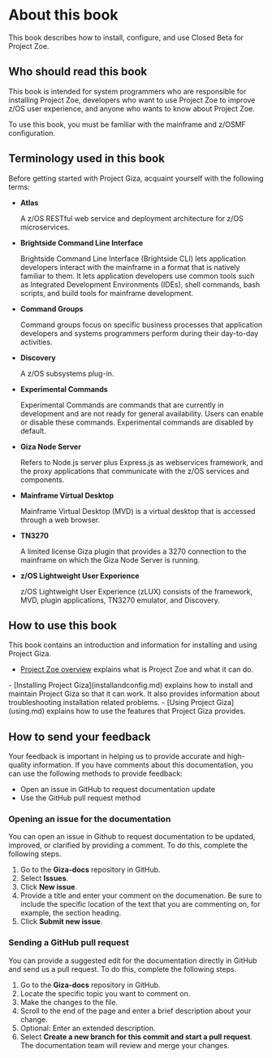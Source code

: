 # About this book
This book describes how to install, configure, and use Closed Beta for Project Zoe.  

## Who should read this book
This book is intended for system programmers who are responsible for installing Project Zoe, developers who want to use Project Zoe to improve z/OS user experience, and anyone who wants to know about Project Zoe.

To use this book, you must be familiar with the mainframe and z/OSMF configuration.

## Terminology used in this book

Before getting started with Project Giza, acquaint yourself with the following terms:

- **Atlas**  

    A z/OS RESTful web service and deployment architecture for z/OS microservices.

- **Brightside Command Line Interface**  

    Brightside Command Line Interface (Brightside CLI) lets application developers interact with the mainframe in a format that is natively familiar to them.  It lets application developers use common tools such as Integrated Development Environments (IDEs), shell commands, bash scripts, and build tools for mainframe development.

- **Command Groups**  

    Command groups focus on specific business processes that application developers and systems programmers perform during their day-to-day activities.

- **Discovery**  

    A z/OS subsystems plug-in.

- **Experimental Commands**  

    Experimental Commands are commands that are currently in development and are not ready for general availability. Users can enable or disable these commands. Experimental commands are disabled by default.

- **Giza Node Server**  

    Refers to Node.js server plus Express.js as webservices framework, and the proxy applications that communicate with the z/OS services and components.

- **Mainframe Virtual Desktop**  

    Mainframe Virtual Desktop (MVD) is a virtual desktop that is accessed through a web browser.

- **TN3270**  

    A limited license Giza plugin that provides a 3270 connection to the mainframe on which the Giza Node Server is running.

- **z/OS Lightweight User Experience**  

    z/OS Lightweight User Experience (zLUX) consists of the framework, MVD, plugin applications, TN3270 emulator, and Discovery.

## How to use this book

This book contains an introduction and information for installing and using Project Giza.
 <TODO>
- [Project Zoe overview](introduction.md) explains what is Project Zoe and what it can do.
 <TODO>
- [Installing Project Giza](installandconfig.md) explains how to install and maintain Project Giza so that it can work. It also provides information about troubleshooting installation related problems.
 <TODO>
- [Using Project Giza](using.md) explains how to use the features that Project Giza provides.

## How to send your feedback

Your feedback is important in helping us to provide accurate and high-quality information. If you have comments about this documentation, you can use the following methods to provide feedback:

- Open an issue in GitHub to request documentation update
- Use the GitHub pull request method

### Opening an issue for the documentation

You can open an issue in Github to request documentation to be updated, improved, or clarified by providing a comment. To do this, complete the following steps.

1. Go to the **Giza-docs** repository in GitHub.
2. Select **Issues**.
3. Click **New issue**.
4. Provide a title and enter your comment on the documenation. Be sure to include the specific location of the text that you are commenting on, for example, the section heading.
5. Click **Submit new issue**.

### Sending a GitHub pull request

You can provide a suggested edit for the documentation directly in GitHub and send us a pull request. To do this, complete the following steps.

1. Go to the **Giza-docs** repository in GitHub.
2. Locate the specific topic you want to comment on.
3. Make the changes to the file.
4. Scroll to the end of the page and enter a brief description about your change.
5. Optional: Enter an extended description.
6. Select **Create a new branch for this commit and start a pull request**. The documentation team will review and merge your changes.
